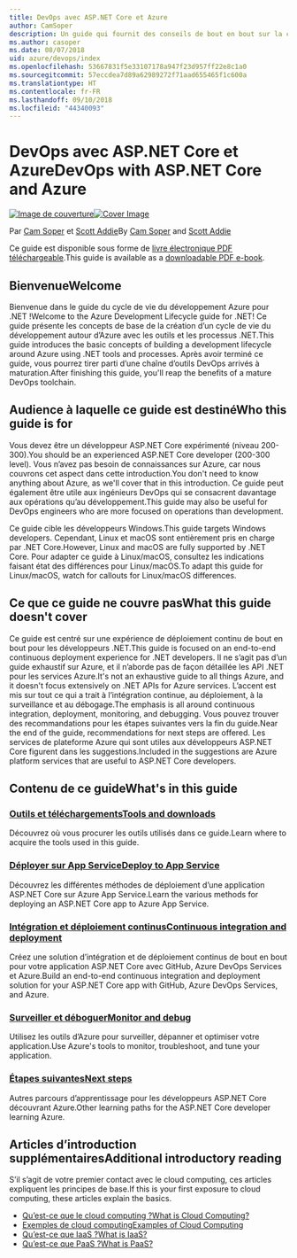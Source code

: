 ```yaml
---
title: DevOps avec ASP.NET Core et Azure
author: CamSoper
description: Un guide qui fournit des conseils de bout en bout sur la création d’un pipeline DevOps pour une application ASP.NET Core hébergée dans Azure.
ms.author: casoper
ms.date: 08/07/2018
uid: azure/devops/index
ms.openlocfilehash: 53667831f5e33107178a947f23d957ff22e8c1a0
ms.sourcegitcommit: 57eccdea7d89a62989272f71aad655465f1c600a
ms.translationtype: HT
ms.contentlocale: fr-FR
ms.lasthandoff: 09/10/2018
ms.locfileid: "44340093"
---
```

# <a name="devops-with-aspnet-core-and-azure"></a><span data-ttu-id="99b87-103">DevOps avec ASP.NET Core et Azure</span><span class="sxs-lookup"><span data-stu-id="99b87-103">DevOps with ASP.NET Core and Azure</span></span>

<span data-ttu-id="99b87-104">[![Image de couverture](./media/cover-large.png)](https://aka.ms/devopsbook)</span><span class="sxs-lookup"><span data-stu-id="99b87-104">[![Cover Image](./media/cover-large.png)](https://aka.ms/devopsbook)</span></span>

<span data-ttu-id="99b87-105">Par [Cam Soper](https://twitter.com/camsoper) et [Scott Addie](https://twitter.com/scottaddie)</span><span class="sxs-lookup"><span data-stu-id="99b87-105">By [Cam Soper](https://twitter.com/camsoper) and [Scott Addie](https://twitter.com/scottaddie)</span></span>

<span data-ttu-id="99b87-106">Ce guide est disponible sous forme de [livre électronique PDF téléchargeable](https://aka.ms/devopsbook).</span><span class="sxs-lookup"><span data-stu-id="99b87-106">This guide is available as a [downloadable PDF e-book](https://aka.ms/devopsbook).</span></span>

## <a name="welcome"></a><span data-ttu-id="99b87-107">Bienvenue</span><span class="sxs-lookup"><span data-stu-id="99b87-107">Welcome</span></span> 

<span data-ttu-id="99b87-108">Bienvenue dans le guide du cycle de vie du développement Azure pour .NET !</span><span class="sxs-lookup"><span data-stu-id="99b87-108">Welcome to the Azure Development Lifecycle guide for .NET!</span></span> <span data-ttu-id="99b87-109">Ce guide présente les concepts de base de la création d’un cycle de vie du développement autour d’Azure avec les outils et les processus .NET.</span><span class="sxs-lookup"><span data-stu-id="99b87-109">This guide introduces the basic concepts of building a development lifecycle around Azure using .NET tools and processes.</span></span> <span data-ttu-id="99b87-110">Après avoir terminé ce guide, vous pourrez tirer parti d’une chaîne d’outils DevOps arrivés à maturation.</span><span class="sxs-lookup"><span data-stu-id="99b87-110">After finishing this guide, you'll reap the benefits of a mature DevOps toolchain.</span></span>

## <a name="who-this-guide-is-for"></a><span data-ttu-id="99b87-111">Audience à laquelle ce guide est destiné</span><span class="sxs-lookup"><span data-stu-id="99b87-111">Who this guide is for</span></span>

<span data-ttu-id="99b87-112">Vous devez être un développeur ASP.NET Core expérimenté (niveau 200-300).</span><span class="sxs-lookup"><span data-stu-id="99b87-112">You should be an experienced ASP.NET Core developer (200-300 level).</span></span> <span data-ttu-id="99b87-113">Vous n’avez pas besoin de connaissances sur Azure, car nous couvrons cet aspect dans cette introduction.</span><span class="sxs-lookup"><span data-stu-id="99b87-113">You don't need to know anything about Azure, as we'll cover that in this introduction.</span></span> <span data-ttu-id="99b87-114">Ce guide peut également être utile aux ingénieurs DevOps qui se consacrent davantage aux opérations qu’au développement.</span><span class="sxs-lookup"><span data-stu-id="99b87-114">This guide may also be useful for DevOps engineers who are more focused on operations than development.</span></span>

<span data-ttu-id="99b87-115">Ce guide cible les développeurs Windows.</span><span class="sxs-lookup"><span data-stu-id="99b87-115">This guide targets Windows developers.</span></span> <span data-ttu-id="99b87-116">Cependant, Linux et macOS sont entièrement pris en charge par .NET Core.</span><span class="sxs-lookup"><span data-stu-id="99b87-116">However, Linux and macOS are fully supported by .NET Core.</span></span> <span data-ttu-id="99b87-117">Pour adapter ce guide à Linux/macOS, consultez les indications faisant état des différences pour Linux/macOS.</span><span class="sxs-lookup"><span data-stu-id="99b87-117">To adapt this guide for Linux/macOS, watch for callouts for Linux/macOS differences.</span></span>

## <a name="what-this-guide-doesnt-cover"></a><span data-ttu-id="99b87-118">Ce que ce guide ne couvre pas</span><span class="sxs-lookup"><span data-stu-id="99b87-118">What this guide doesn't cover</span></span>

<span data-ttu-id="99b87-119">Ce guide est centré sur une expérience de déploiement continu de bout en bout pour les développeurs .NET.</span><span class="sxs-lookup"><span data-stu-id="99b87-119">This guide is focused on an end-to-end continuous deployment experience for .NET developers.</span></span> <span data-ttu-id="99b87-120">Il ne s’agit pas d’un guide exhaustif sur Azure, et il n’aborde pas de façon détaillée les API .NET pour les services Azure.</span><span class="sxs-lookup"><span data-stu-id="99b87-120">It's not an exhaustive guide to all things Azure, and it doesn't focus extensively on .NET APIs for Azure services.</span></span> <span data-ttu-id="99b87-121">L’accent est mis sur tout ce qui a trait à l’intégration continue, au déploiement, à la surveillance et au débogage.</span><span class="sxs-lookup"><span data-stu-id="99b87-121">The emphasis is all around continuous integration, deployment, monitoring, and debugging.</span></span> <span data-ttu-id="99b87-122">Vous pouvez trouver des recommandations pour les étapes suivantes vers la fin du guide.</span><span class="sxs-lookup"><span data-stu-id="99b87-122">Near the end of the guide, recommendations for next steps are offered.</span></span> <span data-ttu-id="99b87-123">Les services de plateforme Azure qui sont utiles aux développeurs ASP.NET Core figurent dans les suggestions.</span><span class="sxs-lookup"><span data-stu-id="99b87-123">Included in the suggestions are Azure platform services that are useful to ASP.NET Core developers.</span></span>

## <a name="whats-in-this-guide"></a><span data-ttu-id="99b87-124">Contenu de ce guide</span><span class="sxs-lookup"><span data-stu-id="99b87-124">What's in this guide</span></span>

### <a name="tools-and-downloadsxrefazuredevopstools-and-downloads"></a>[<span data-ttu-id="99b87-125">Outils et téléchargements</span><span class="sxs-lookup"><span data-stu-id="99b87-125">Tools and downloads</span></span>](xref:azure/devops/tools-and-downloads)

<span data-ttu-id="99b87-126">Découvrez où vous procurer les outils utilisés dans ce guide.</span><span class="sxs-lookup"><span data-stu-id="99b87-126">Learn where to acquire the tools used in this guide.</span></span>

### <a name="deploy-to-app-servicexrefazuredevopsdeploy-to-app-service"></a>[<span data-ttu-id="99b87-127">Déployer sur App Service</span><span class="sxs-lookup"><span data-stu-id="99b87-127">Deploy to App Service</span></span>](xref:azure/devops/deploy-to-app-service)

<span data-ttu-id="99b87-128">Découvrez les différentes méthodes de déploiement d’une application ASP.NET Core sur Azure App Service.</span><span class="sxs-lookup"><span data-stu-id="99b87-128">Learn the various methods for deploying an ASP.NET Core app to Azure App Service.</span></span>

### <a name="continuous-integration-and-deploymentxrefazuredevopscicd"></a>[<span data-ttu-id="99b87-129">Intégration et déploiement continus</span><span class="sxs-lookup"><span data-stu-id="99b87-129">Continuous integration and deployment</span></span>](xref:azure/devops/cicd)

<span data-ttu-id="99b87-130">Créez une solution d’intégration et de déploiement continus de bout en bout pour votre application ASP.NET Core avec GitHub, Azure DevOps Services et Azure.</span><span class="sxs-lookup"><span data-stu-id="99b87-130">Build an end-to-end continuous integration and deployment solution for your ASP.NET Core app with GitHub, Azure DevOps Services, and Azure.</span></span>

### <a name="monitor-and-debugxrefazuredevopsmonitor"></a>[<span data-ttu-id="99b87-131">Surveiller et déboguer</span><span class="sxs-lookup"><span data-stu-id="99b87-131">Monitor and debug</span></span>](xref:azure/devops/monitor)

<span data-ttu-id="99b87-132">Utilisez les outils d’Azure pour surveiller, dépanner et optimiser votre application.</span><span class="sxs-lookup"><span data-stu-id="99b87-132">Use Azure's tools to monitor, troubleshoot, and tune your application.</span></span>

### <a name="next-stepsxrefazuredevopsnext-steps"></a>[<span data-ttu-id="99b87-133">Étapes suivantes</span><span class="sxs-lookup"><span data-stu-id="99b87-133">Next steps</span></span>](xref:azure/devops/next-steps)

<span data-ttu-id="99b87-134">Autres parcours d’apprentissage pour les développeurs ASP.NET Core découvrant Azure.</span><span class="sxs-lookup"><span data-stu-id="99b87-134">Other learning paths for the ASP.NET Core developer learning Azure.</span></span>

## <a name="additional-introductory-reading"></a><span data-ttu-id="99b87-135">Articles d’introduction supplémentaires</span><span class="sxs-lookup"><span data-stu-id="99b87-135">Additional introductory reading</span></span>

<span data-ttu-id="99b87-136">S’il s’agit de votre premier contact avec le cloud computing, ces articles expliquent les principes de base.</span><span class="sxs-lookup"><span data-stu-id="99b87-136">If this is your first exposure to cloud computing, these articles explain the basics.</span></span>

* [<span data-ttu-id="99b87-137">Qu’est-ce que le cloud computing ?</span><span class="sxs-lookup"><span data-stu-id="99b87-137">What is Cloud Computing?</span></span>](https://azure.microsoft.com/overview/what-is-cloud-computing/)
* [<span data-ttu-id="99b87-138">Exemples de cloud computing</span><span class="sxs-lookup"><span data-stu-id="99b87-138">Examples of Cloud Computing</span></span>](https://azure.microsoft.com/overview/examples-of-cloud-computing/)
* [<span data-ttu-id="99b87-139">Qu’est-ce que IaaS ?</span><span class="sxs-lookup"><span data-stu-id="99b87-139">What is IaaS?</span></span>](https://azure.microsoft.com/overview/what-is-iaas/)
* [<span data-ttu-id="99b87-140">Qu’est-ce que PaaS ?</span><span class="sxs-lookup"><span data-stu-id="99b87-140">What is PaaS?</span></span>](https://azure.microsoft.com/overview/what-is-paas/)
